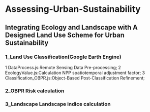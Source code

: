 # Assessing-Urban-Sustainability
## Integrating Ecology and Landscape with A Designed Land Use Scheme for Urban Sustainability
### 1_Land Use Classification(Google Earth Engine)

1 DataProcess.js:Remote Sensing Data Pre-processing;
2 EcologyValue.js:Calculation NPP spatiotemporal adjustment factor;
3 Classification_OBPR.js:Object-Based Post-Classification Refinement;

### 2_OBPR Risk calculation

### 3_Landscape Landscape indice calculation
